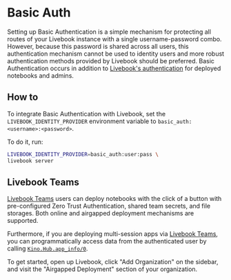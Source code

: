 # Basic Auth

Setting up Basic Authentication is a simple mechanism for protecting all routes of your Livebook instance with a single username-password combo. However, because this password is shared across all users, this authentication mechanism cannot be used to identity users and more robust authentication methods provided by Livebook should be preferred. Basic Authentication occurs in addition to [Livebook's authentication](../authentication.md) for deployed notebooks and admins.

## How to

To integrate Basic Authentication with Livebook, set the `LIVEBOOK_IDENTITY_PROVIDER` environment variable to `basic_auth:<username>:<password>`.

To do it, run:

```bash
LIVEBOOK_IDENTITY_PROVIDER=basic_auth:user:pass \
livebook server
```

## Livebook Teams

[Livebook Teams](https://livebook.dev/teams/) users can deploy notebooks with the click of a button with pre-configured Zero Trust Authentication, shared team secrets, and file storages. Both online and airgapped deployment mechanisms are supported.

Furthermore, if you are deploying multi-session apps via [Livebook Teams](https://livebook.dev/teams/), you can programmatically access data from the authenticated user by calling [`Kino.Hub.app_info/0`](https://hexdocs.pm/kino/Kino.Hub.html#app_info/0).

To get started, open up Livebook, click "Add Organization" on the sidebar, and visit the "Airgapped Deployment" section of your organization.
